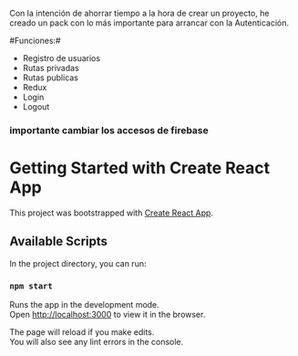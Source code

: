 Con la intención de ahorrar tiempo a la hora de crear un proyecto, he creado un pack con lo más importante para arrancar con la Autenticación.

#Funciones:#
- Registro de usuarios
- Rutas privadas
- Rutas publicas
- Redux
- Login
- Logout

### importante cambiar los accesos de firebase

# Getting Started with Create React App

This project was bootstrapped with [Create React App](https://github.com/facebook/create-react-app).

## Available Scripts

In the project directory, you can run:

### `npm start`

Runs the app in the development mode.\
Open [http://localhost:3000](http://localhost:3000) to view it in the browser.

The page will reload if you make edits.\
You will also see any lint errors in the console.
